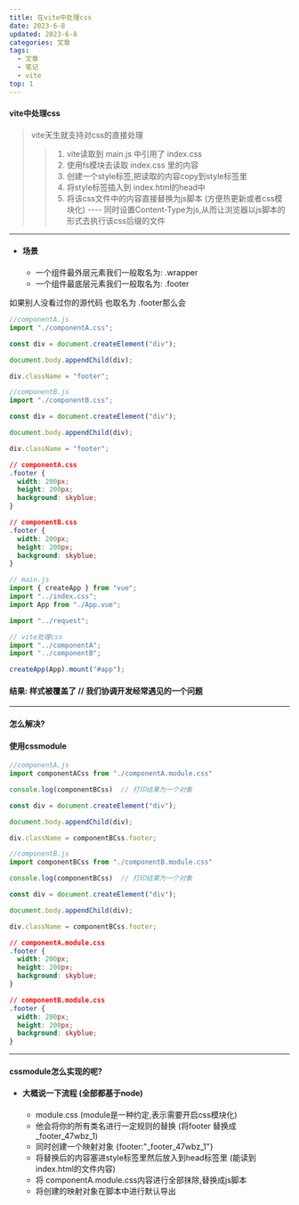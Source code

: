 ```yaml
---
title: 在vite中处理css
date: 2023-6-8
updated: 2023-6-8
categories: 文章
tags:
  - 文章
  - 笔记
  - vite
top: 1
---
```


#### vite中处理css

> vite天生就支持对css的直接处理
> > 1. vite读取到 main.js 中引用了 index.css
> > 2. 使用fs模块去读取 index.css 里的内容
> > 3. 创建一个style标签,把读取的内容copy到style标签里
> > 4. 将style标签插入到 index.html的head中
> > 5. 将该css文件中的内容直接替换为js脚本 (方便热更新或者css模块化) ---- 同时设置Content-Type为js,从而让浏览器以js脚本的形式去执行该css后缀的文件


----


- #### 场景
  - 一个组件最外层元素我们一般取名为: .wrapper
  - 一个组件最底层元素我们一般取名为: .footer

如果别人没看过你的源代码 也取名为 .footer那么会
```js
//componentA.js
import "./componentA.css";

const div = document.createElement("div");

document.body.appendChild(div);

div.className = "footer";
```
```js
//componentB.js
import "./componentB.css";

const div = document.createElement("div");

document.body.appendChild(div);

div.className = "footer";
```
```css
// componentA.css
.footer {
  width: 200px;
  height: 200px;
  background: skyblue;
}
```
```css
// componentB.css
.footer {
  width: 200px;
  height: 200px;
  background: skyblue;
}
```
```js
// main.js
import { createApp } from "vue";
import "../index.css";
import App from "./App.vue";

import "../request";

// vite处理css
import "../componentA";
import "../componentB";

createApp(App).mount("#app");
```
#### 结果: 样式被覆盖了 // 我们协调开发经常遇见的一个问题

----

#### 怎么解决?
#### 使用cssmodule
```js
//componentA.js
import componentACss from "./componentA.module.css"

console.log(componentBCss)  // 打印结果为一个对象

const div = document.createElement("div");

document.body.appendChild(div);

div.className = componentBCss.footer;
```
```js
//componentB.js
import componentBCss from "./componentB.module.css"

console.log(componentBCss)  // 打印结果为一个对象

const div = document.createElement("div");

document.body.appendChild(div);

div.className = componentBCss.footer;
```
```css
// componentA.module.css
.footer {
  width: 200px;
  height: 200px;
  background: skyblue;
}
```
```css
// componentB.module.css
.footer {
  width: 200px;
  height: 200px;
  background: skyblue;
}
```
----
#### cssmodule怎么实现的呢?
- #### 大概说一下流程 (全部都基于node)
  - module.css (module是一种约定,表示需要开启css模块化)
  - 他会将你的所有类名进行一定规则的替换 (将footer 替换成_footer_47wbz_1)
  - 同时创建一个映射对象 {footer:"_footer_47wbz_1"}
  - 将替换后的内容塞进style标签里然后放入到head标签里 (能读到index.html的文件内容)
  - 将 componentA.module.css内容进行全部抹除,替换成js脚本
  - 将创建的映射对象在脚本中进行默认导出
